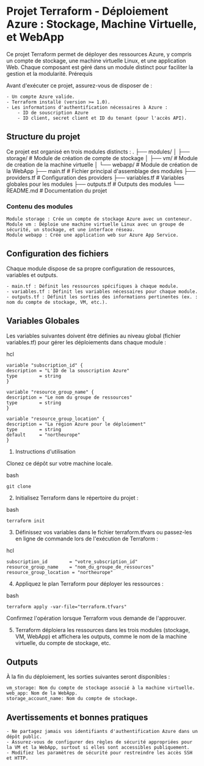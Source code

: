 # Projet Terraform - Déploiement Azure : Stockage, Machine Virtuelle, et WebApp

Ce projet Terraform permet de déployer des ressources Azure, y compris un compte de stockage, une machine virtuelle Linux, et une application Web. Chaque composant est géré dans un module distinct pour faciliter la gestion et la modularité.
Prérequis

Avant d'exécuter ce projet, assurez-vous de disposer de :

    - Un compte Azure valide.
    - Terraform installé (version >= 1.0).
    - Les informations d'authentification nécessaires à Azure :
        - ID de souscription Azure
        - ID client, secret client et ID du tenant (pour l'accès API).

## Structure du projet

Ce projet est organisé en trois modules distincts :
.
├── modules/
│   ├── storage/       # Module de création de compte de stockage
│   ├── vm/            # Module de création de la machine virtuelle
│   └── webapp/        # Module de création de la WebApp
├── main.tf            # Fichier principal d'assemblage des modules
├── providers.tf       # Configuration des providers
├── variables.tf       # Variables globales pour les modules
├── outputs.tf         # Outputs des modules
└── README.md          # Documentation du projet

### Contenu des modules

    Module storage : Crée un compte de stockage Azure avec un conteneur.
    Module vm : Déploie une machine virtuelle Linux avec un groupe de sécurité, un stockage, et une interface réseau.
    Module webapp : Crée une application web sur Azure App Service.

## Configuration des fichiers

Chaque module dispose de sa propre configuration de ressources, variables et outputs.

    - main.tf : Définit les ressources spécifiques à chaque module.
    - variables.tf : Définit les variables nécessaires pour chaque module.
    - outputs.tf : Définit les sorties des informations pertinentes (ex. : nom du compte de stockage, VM, etc.).

## Variables Globales

Les variables suivantes doivent être définies au niveau global (fichier variables.tf) pour gérer les déploiements dans chaque module :

hcl

    variable "subscription_id" {
    description = "L'ID de la souscription Azure"
    type        = string
    }

    variable "resource_group_name" {
    description = "Le nom du groupe de ressources"
    type        = string
    }

    variable "resource_group_location" {
    description = "La région Azure pour le déploiement"
    type        = string
    default     = "northeurope"
    }

1. Instructions d'utilisation

Clonez ce dépôt sur votre machine locale.

bash

    git clone 

2. Initialisez Terraform dans le répertoire du projet :

bash

    terraform init

3. Définissez vos variables dans le fichier terraform.tfvars ou passez-les en ligne de commande lors de l'exécution de Terraform :

hcl

    subscription_id        = "votre_subscription_id"
    resource_group_name    = "nom_du_groupe_de_ressources"
    resource_group_location = "northeurope"

4. Appliquez le plan Terraform pour déployer les ressources :

bash

    terraform apply -var-file="terraform.tfvars"

Confirmez l'opération lorsque Terraform vous demande de l'approuver.

5. Terraform déploiera les ressources dans les trois modules (stockage, VM, WebApp) et affichera les outputs, comme le nom de la machine virtuelle, du compte de stockage, etc.

## Outputs

À la fin du déploiement, les sorties suivantes seront disponibles :

    vm_storage: Nom du compte de stockage associé à la machine virtuelle.
    web_app: Nom de la WebApp.
    storage_account_name: Nom du compte de stockage.

## Avertissements et bonnes pratiques

    - Ne partagez jamais vos identifiants d'authentification Azure dans un dépôt public.
    - Assurez-vous de configurer des règles de sécurité appropriées pour la VM et la WebApp, surtout si elles sont accessibles publiquement.
    - Modifiez les paramètres de sécurité pour restreindre les accès SSH et HTTP.
